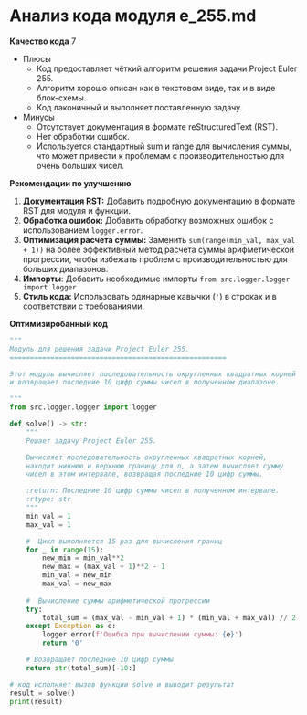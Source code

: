 # Анализ кода модуля e_255.md

**Качество кода**
7
-   Плюсы
    -   Код предоставляет чёткий алгоритм решения задачи Project Euler 255.
    -   Алгоритм хорошо описан как в текстовом виде, так и в виде блок-схемы.
    -   Код лаконичный и выполняет поставленную задачу.
-   Минусы
    -   Отсутствует документация в формате reStructuredText (RST).
    -   Нет обработки ошибок.
    -   Используется стандартный sum и range для вычисления суммы, что может привести к проблемам с производительностью для очень больших чисел.

**Рекомендации по улучшению**

1.  **Документация RST:** Добавить подробную документацию в формате RST для модуля и функции.
2.  **Обработка ошибок:** Добавить обработку возможных ошибок с использованием `logger.error`.
3.  **Оптимизация расчета суммы:** Заменить `sum(range(min_val, max_val + 1))` на более эффективный метод расчета суммы арифметической прогрессии, чтобы избежать проблем с производительностью для больших диапазонов.
4.  **Импорты**: Добавить необходимые импорты `from src.logger.logger import logger`
5.  **Стиль кода:** Использовать одинарные кавычки (`'`) в строках и в соответствии с требованиями.

**Оптимизиробанный код**

```python
"""
Модуль для решения задачи Project Euler 255.
=====================================================

Этот модуль вычисляет последовательность округленных квадратных корней
и возвращает последние 10 цифр суммы чисел в полученном диапазоне.

"""
from src.logger.logger import logger

def solve() -> str:
    """
    Решает задачу Project Euler 255.

    Вычисляет последовательность округленных квадратных корней,
    находит нижнюю и верхнюю границу для n, а затем вычисляет сумму
    чисел в этом интервале, возвращая последние 10 цифр суммы.

    :return: Последние 10 цифр суммы чисел в полученном интервале.
    :rtype: str
    """
    min_val = 1
    max_val = 1

    #  Цикл выполняется 15 раз для вычисления границ
    for _ in range(15):
        new_min = min_val**2
        new_max = (max_val + 1)**2 - 1
        min_val = new_min
        max_val = new_max
    
    #  Вычисление суммы арифметической прогрессии
    try:
        total_sum = (max_val - min_val + 1) * (min_val + max_val) // 2
    except Exception as e:
        logger.error(f'Ошибка при вычислении суммы: {e}')
        return '0'

    # Возвращает последние 10 цифр суммы
    return str(total_sum)[-10:]

# код исполняет вызов функции solve и выводит результат
result = solve()
print(result)
```
